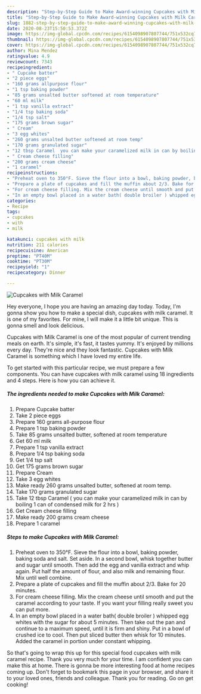```yaml
---
description: "Step-by-Step Guide to Make Award-winning Cupcakes with Milk Caramel"
title: "Step-by-Step Guide to Make Award-winning Cupcakes with Milk Caramel"
slug: 1882-step-by-step-guide-to-make-award-winning-cupcakes-with-milk-caramel
date: 2020-08-23T15:50:53.372Z
image: https://img-global.cpcdn.com/recipes/6154098907807744/751x532cq70/cupcakes-with-milk-caramel-recipe-main-photo.jpg
thumbnail: https://img-global.cpcdn.com/recipes/6154098907807744/751x532cq70/cupcakes-with-milk-caramel-recipe-main-photo.jpg
cover: https://img-global.cpcdn.com/recipes/6154098907807744/751x532cq70/cupcakes-with-milk-caramel-recipe-main-photo.jpg
author: Mina Mendez
ratingvalue: 4.9
reviewcount: 7343
recipeingredient:
- " Cupcake batter"
- "2 piece eggs"
- "160 grams allpurpose flour"
- "1 tsp baking powder"
- "85 grams unsalted butter softened at room temperature"
- "60 ml milk"
- "1 tsp vanilla extract"
- "1/4 tsp baking soda"
- "1/4 tsp salt"
- "175 grams brown sugar"
- " Cream"
- "3 egg whites"
- "260 grams unsalted butter softened at room temp"
- "170 grams granulated sugar"
- "12 tbsp Caramel  you can make your caramelized milk in can by boiling 1 can of condensed milk for 2 hrs "
- " Cream cheese filling"
- "200 grams cream cheese"
- "1 caramel"
recipeinstructions:
- "Preheat oven to 350°F. Sieve the flour into a bowl, baking powder, baking soda and salt. Set aside. In a second bowl, whisk together butter and sugar until smooth. Then add the egg and vanilla extract and whip again. Put half the amount of flour, and also milk and remaining flour. Mix until well combine."
- "Prepare a plate of cupcakes and fill the muffin about 2/3. Bake for 20 minutes."
- "For cream cheese filling. Mix the cream cheese until smooth and put the caramel according to your taste. If you want your filling really sweet you can put more."
- "In an empty bowl placed in a water bath( double broiler ) whipped egg whites with the sugar for about 5 minutes. Then take out the pan and continue to a maximum speed, until it is firm and shiny. Put in a bowl of crushed ice to cool. Then put sliced butter ​​then whisk for 10 minutes. Added the caramel in portion under constant whipping."
categories:
- Recipe
tags:
- cupcakes
- with
- milk

katakunci: cupcakes with milk 
nutrition: 211 calories
recipecuisine: American
preptime: "PT40M"
cooktime: "PT30M"
recipeyield: "1"
recipecategory: Dinner

---
```



![Cupcakes with Milk Caramel](https://img-global.cpcdn.com/recipes/6154098907807744/751x532cq70/cupcakes-with-milk-caramel-recipe-main-photo.jpg)

Hey everyone, I hope you are having an amazing day today. Today, I'm gonna show you how to make a special dish, cupcakes with milk caramel. It is one of my favorites. For mine, I will make it a little bit unique. This is gonna smell and look delicious.

Cupcakes with Milk Caramel is one of the most popular of current trending meals on earth. It's simple, it's fast, it tastes yummy. It's enjoyed by millions every day. They're nice and they look fantastic. Cupcakes with Milk Caramel is something which I have loved my entire life.




To get started with this particular recipe, we must prepare a few components. You can have cupcakes with milk caramel using 18 ingredients and 4 steps. Here is how you can achieve it.

<!--inarticleads1-->

##### The ingredients needed to make Cupcakes with Milk Caramel:

1. Prepare  Cupcake batter
1. Take 2 piece eggs
1. Prepare 160 grams all-purpose flour
1. Prepare 1 tsp baking powder
1. Take 85 grams unsalted butter, softened at room temperature
1. Get 60 ml milk
1. Prepare 1 tsp vanilla extract
1. Prepare 1/4 tsp baking soda
1. Get 1/4 tsp salt
1. Get 175 grams brown sugar
1. Prepare  Cream
1. Take 3 egg whites
1. Make ready 260 grams unsalted butter, softened at room temp.
1. Take 170 grams granulated sugar
1. Take 12 tbsp Caramel ( you can make your caramelized milk in can by boiling 1 can of condensed milk for 2 hrs )
1. Get  Cream cheese filling
1. Make ready 200 grams cream cheese
1. Prepare 1 caramel




<!--inarticleads2-->

##### Steps to make Cupcakes with Milk Caramel:

1. Preheat oven to 350°F. Sieve the flour into a bowl, baking powder, baking soda and salt. Set aside. In a second bowl, whisk together butter and sugar until smooth. Then add the egg and vanilla extract and whip again. Put half the amount of flour, and also milk and remaining flour. Mix until well combine.
1. Prepare a plate of cupcakes and fill the muffin about 2/3. Bake for 20 minutes.
1. For cream cheese filling. Mix the cream cheese until smooth and put the caramel according to your taste. If you want your filling really sweet you can put more.
1. In an empty bowl placed in a water bath( double broiler ) whipped egg whites with the sugar for about 5 minutes. Then take out the pan and continue to a maximum speed, until it is firm and shiny. Put in a bowl of crushed ice to cool. Then put sliced butter ​​then whisk for 10 minutes. Added the caramel in portion under constant whipping.




So that's going to wrap this up for this special food cupcakes with milk caramel recipe. Thank you very much for your time. I am confident you can make this at home. There is gonna be more interesting food at home recipes coming up. Don't forget to bookmark this page in your browser, and share it to your loved ones, friends and colleague. Thank you for reading. Go on get cooking!
